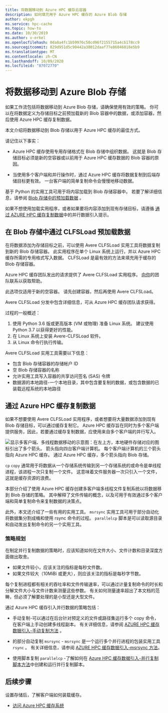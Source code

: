 ```yaml
---
title: 将数据移动到 Azure HPC 缓存云容器
description: 如何填充用于 Azure HPC 缓存的 Azure Blob 存储
author: ekpgh
ms.service: hpc-cache
ms.topic: how-to
ms.date: 10/30/2019
ms.author: v-erkel
ms.openlocfilehash: 0da8a4fc1b59976c50cd96f2155715a4cb178cc9
ms.sourcegitcommit: 829d951d5c90442a38012daaf77e86046018e5b9
ms.translationtype: MT
ms.contentlocale: zh-CN
ms.lasthandoff: 10/09/2020
ms.locfileid: "87072770"
---
```

# <a name="move-data-to-azure-blob-storage"></a>将数据移动到 Azure Blob 存储

如果工作流包括将数据移动到 Azure Blob 存储，请确保使用有效的策略。 你可以在将数据定义为存储目标之前预加载新的 Blob 容器中的数据，或添加容器，然后使用 Azure HPC 缓存复制数据。

本文介绍将数据移动到 Blob 存储以用于 Azure HPC 缓存的最佳方式。

请记住以下事实：

* Azure HPC 缓存使用专用存储格式在 Blob 存储中组织数据。 这就是 Blob 存储目标必须是新的空容器或以前用于 Azure HPC 缓存数据的 Blob 容器的原因。

* 当使用多个客户端和并行操作时，通过 Azure HPC 缓存将数据复制到后端存储目标更有效。 一台客户端的简单复制命令会慢慢地移动数据。

基于 Python 的实用工具可用于将内容加载到 Blob 存储容器中。 若要了解详细信息，请参阅 [Blob 存储中的预加载数据](#pre-load-data-in-blob-storage-with-clfsload) 。

如果不想使用加载实用程序，或者如果要将内容添加到现有存储目标，请遵循 [通过 AZURE HPC 缓存复制数据](#copy-data-through-the-azure-hpc-cache)中的并行数据引入提示。

## <a name="pre-load-data-in-blob-storage-with-clfsload"></a>在 Blob 存储中通过 CLFSLoad 预加载数据

在将数据添加为存储目标之前，可以使用 Avere CLFSLoad 实用工具将数据复制到新的 Blob 存储容器。 此实用程序在单个 Linux 系统上运行，并以 Azure HPC 缓存所需的专用格式写入数据。 CLFSLoad 是最有效的方法来填充用于缓存的 Blob 存储容器。

Azure HPC 缓存团队发出的请求提供了 Avere CLFSLoad 实用程序。 [向你](hpc-cache-support-ticket.md)的团队联系以获取帮助。

此选项仅适用于新的空容器。 请先创建容器，然后再使用 Avere CLFSLoad。

Avere CLFSLoad 分发中包含详细信息，可从 Azure HPC 缓存团队请求获得。

过程的一般概述：

1. 使用 Python 3.6 版或更高版本 (VM 或物理) 准备 Linux 系统。 建议使用 Python 3.7 以获得更好的性能。
1. 在 Linux 系统上安装 Avere-CLFSLoad 软件。
1. 从 Linux 命令行执行传输。

Avere CLFSLoad 实用工具需要以下信息：

* 包含 Blob 存储容器的存储帐户 ID
* 空 Blob 存储容器的名称
* 允许实用工具写入容器的共享访问签名 (SAS) 令牌
* 数据源的本地路径-一个本地目录，其中包含要复制的数据，或包含数据的已装载远程系统的本地路径

## <a name="copy-data-through-the-azure-hpc-cache"></a>通过 Azure HPC 缓存复制数据

如果不想要使用 Avere CLFSLoad 实用程序，或者想要将大量数据添加到现有 Blob 存储目标，可以通过缓存复制它。 Azure HPC 缓存旨在同时为多个客户端提供服务，因此，若要通过缓存复制数据，应使用来自多个客户端的并行写入。

![显示多客户端、多线程数据移动的示意图：在左上方，本地硬件存储对应的图标引出了多个箭头。 箭头指向四台客户端计算机。 每个客户端计算机的三个箭头指向 Azure HPC 缓存。 通过 Azure HPC 缓存，多个箭头指向 Blob 存储。](media/hpc-cache-parallel-ingest.png)

``cp`` ``copy`` 通常用于将数据从一个存储系统传输到另一个存储系统的或命令是单线程进程，该进程一次只复制一个文件。 这意味着文件服务器一次只引入一个文件，这就是缓存资源的浪费。

本部分介绍了使用 Azure HPC 缓存创建多客户端多线程文件复制系统以将数据移到 Blob 存储的策略。 其中解释了文件传输的概念，以及可用于有效通过多个客户端和简单复制命令来复制数据的决策点。

此外，本文还介绍了一些有用的实用工具。 ``msrsync`` 实用工具可用于部分自动化将数据集分割成桶和使用 rsync 命令的过程。 ``parallelcp`` 脚本是可以读取源目录和自动发出复制命令的另一个实用工具。

### <a name="strategic-planning"></a>策略规划

在制定并行复制数据的策略时，应该知道如何在文件大小、文件计数和目录深度方面做出取舍。

* 如果文件较小，应该关注的指标是每秒文件数。
* 如果文件较大（10MiBi 或更大），则应该关注的指标是每秒字节数。

每个复制进程都有相关的吞吐率和文件传输速率，可以通过计量复制命令的时长和分解文件大小与文件计数来测量这些参数。 有关如何测量速率超出了本文档的范畴，但必须了解要处理的是小型还是大型文件。

通过 Azure HPC 缓存引入并行数据的策略包括：

* 手动复制-可以通过在后台针对预定义的文件或路径集运行多个 copy 命令，在客户端上手动创建多线程副本。 有关详细信息，请参阅 [AZURE HPC 缓存数据引入-手动复制方法](hpc-cache-ingest-manual.md) 。

* 的部分自动复制 ``msrsync``  -  ``msrsync`` 是一个运行多个并行进程的包装实用工具 ``rsync`` 。 有关详细信息，请参阅 [AZURE HPC 缓存数据引入-msrsync 方法](hpc-cache-ingest-msrsync.md)。

* 使用脚本复制 ``parallelcp`` -了解如何在 [Azure HPC 缓存数据引入-并行复制脚本方法](hpc-cache-ingest-parallelcp.md)中创建和运行并行复制脚本。

## <a name="next-steps"></a>后续步骤

设置存储后，了解客户端如何装载缓存。

* [访问 Azure HPC 缓存系统](hpc-cache-mount.md)
